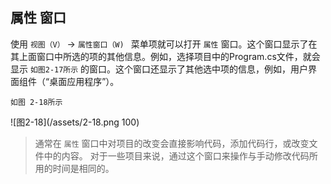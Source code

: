 ## 属性 窗口

使用 `视图（V）` -> `属性窗口（W) ` 菜单项就可以打开 ` 属性 ` 窗口。这个窗口显示了在其上面窗口中所选的项的其他信息。例如，选择项目中的Program.cs文件，就会显示 `如图2-17所示` 的窗口。这个窗口还显示了其他选中项的信息，例如，用户界面组件（“桌面应用程序”）。

`如图 2-18所示`


![图2-18](/assets/2-18.png 100)



>通常在 `属性` 窗口中对项目的改变会直接影响代码，添加代码行，或改变文件中的内容。
对于一些项目来说，通过这个窗口来操作与手动修改代码所用的时间是相同的。